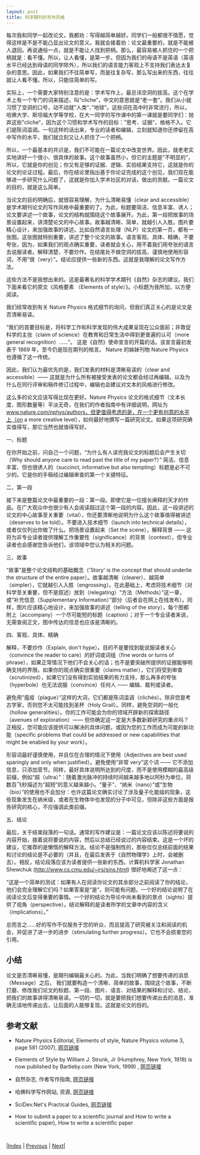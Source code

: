 ```yaml
---
layout: post
title: 科学期刊的写作风格
---
```


每次我和同学一起改论文，我都劝：写得越简单越好。同学们一般都很不情愿，觉得这样是不是不能凸显出论文的意义。我就会接着劝：论文最重要的，就是不能被人退回。再说通俗一点，就是不能让人找到把柄。那么，最容易被人抓住的一个把柄就是：看不懂。所以，让人看懂，是第一步。但因为我们的母语不是英语（英语水平已经达到母语的同学除外），所以我们的语言能力客观上不支持我们表达太复杂的意思。因此，如果我们不往简单写，而是往复杂写，那么写出来的东西，往往就让人看不懂。所以，只能往简单的写。

实际上，一个需要大家特别注意的是：学术写作上，最忌讳空洞的拔高。这个在学术上有一个专门的词来描述，叫“cliche”，中文的意思就是“老一套”。我们从小就习惯了空洞的口号，动不动就”人类“、”地球“。这些词在高中时非常流行，所以，哈佛大学、斯坦福大学等学校，在大一同学的写作课中的第一课就是要同学们：抛弃这些”cliche“，因为这个习惯和学术写作的目标：”思考、证据“，格格不入。它们是陈词滥调。一句这样的话出来，专业的读者和编辑，立刻就知道你还停留在高中写作的水平，我们就立刻又让人抓住了一个把柄。

所以，一个最基本的共识是，我们不可能在一篇论文中改变世界。因此，就老老实实地讲好一个很小、很具体的故事。这个故事虽然小，但它的主题是”不明显的”，所以，它就是你的创见；你又有足够的证据、逻辑、实验结果支持它，这就是你的论文的论证过程。最后，你在结论里指出基于你论证完成的这个创见，我们现在能够进一步研究什么问题了，这就是你加入学术社区的对话，做出的贡献。一篇论文的目的，就是这么简单。

当论文的目的明确后，就很容易理解，为什么清晰易懂（clear and accessible）是学术期刊论文的写作风格中最重要的了。为此，标题要简洁、信息丰富、诱人；论文要讲述一个故事，论文的结构就围绕这个故事展开。为此，第一段把故事的场景设置起来，讲清楚论文的中心故事。故事越清晰、简单，就越引人入胜。图片要精心设计，来加强故事的讲述。比如自然语言处理（NLP）论文的第一页，都有一张图。这张图就特别重要，讲述了整个论文的故事。语言客观、具体、精确，不要夸张，因为，如果我们的观点确实重要，读者就会关心，用不着我们用夸张的语言去说服读者。解释清楚，不要炒作。在结尾处不做空洞的拔高，谨慎地使用形容词，不用”很（very）”。结论应提供一些新的东西。这就是我理解的论文写作方法。

这些方法不是我想出来的。这是最著名的科学学术期刊《自然》杂志的建议。我们下面来看它的原文《风格要素 （Elements of style）》。小标题为我所加，以方便阅读。

我们经常收到有关 Nature Physics 格式细节的询问，但我们真正关心的是论文是否清晰易读。

“我们的首要目标是，将科学工作和科学发现的伟大成果呈现在公众面前；并敦促科学的主张（claim of science）在教育和日常生活中得到更普遍的认可（more general recognition）……”。 这是《自然》使命宣言的开篇的话。该宣言最初发表于 1869 年，至今仍是现在期刊的格言。 Nature 的姊妹刊物 Nature Physics 也遵循了这一传统。

因此，我们认为最优先的是，我们发表的材料是清晰易读的（clear and accessible）—— 这就是为什么所有被接受发表的论文都会经过再编辑，以及为什么在同行评审和稿件修订过程中，编辑也会建议对文本的风格进行修改。

这么多的论文应该写得比现在更好。Nature Physics 论文的格式细节（文本长度、图形数量等）平淡无奇，在我们的作者指南中有详细说明，网址为 www.nature.com/nphys/authors，但更值得考虑的是，在一个更有创意的水平上（on a more creative level），如何最好地撰写一篇研究论文。如果这项研究确实值得写，那它当然也就值得写好。

一、标题

在你开始之前，问自己一个问题，“为什么有人读完我论文的标题后会产生关切（Why should anyone care to read past the title of my paper?）” 简洁、信息丰富、但也很诱人的（succinct, informative but also tempting）标题是必不可少的。它是你的手稿经过编辑审查的第一个关键特征。

二、第一段

接下来是整篇论文中最重要的一段：第一段。即使它是一位擅长阐释的天才的作品，在广大观众中也很少有人会阅读超过这个第一段的内容。因此，这一段讲述的论文的中心故事至关重要（vital），你还要清晰地说明为什么这个故事值得被讲述（deserves to be told）。不要进入技术细节（launch into technical details），或者仅仅列出你做了什么。把场景设置起来（Set the scene），解释背景 —— 这将为非专业读者提供理解工作重要性（significance）的背景（context），但专业读者也会感谢您告诉他们，该领域中您认为相关的问题。

三、故事

“故事”是整个论文结构的基础概念（'Story' is the concept that should underlie the structure of the entire paper）。故事越清晰（clearer）、越简单（simpler），它就越引人入胜（engrossing）。在此基础上，考虑将技术细节（对科学至关重要，但不是叙述）放到（relegating）“方法（Methods）”这一章，或“补充信息（Supplementary Information）”部分（后者会在网上在线发布）。同样，图片应该精心地设计，来加强故事的讲述（telling of the story），每个图都附上（accompany）一个尽可能短的标题（caption）；对于一个专业读者来说，无需查阅正文，图中传达的信息也应该是清晰的。

四、客观、具体、精确

解释，不要炒作（Explain, don't hype）。目的不是要找到能说服读者关心（convince the reader to care）的好词或词组（fine words or turns of phrase），如果正常情况下他们不会关心的话；也不是要突破所提供的证据能够明确支持的界限。如果你的观点确实很重要（claims matter），它们将受到审查（scrutinized），如果它们没有得到实验结果的有力支持，那么再多的夸张（hyperbole）也无法说服（convince）任何人 —— 编辑、裁判或读者。

避免用”瘟疫（plague）”这样的大词，它们都是陈词滥调（clichés）。除非您是考古学家，否则您不太可能找到圣杯（Holy Grail）。同样，避免空洞的一般化（hollow generalities）。你的工作可能会为你的领域开辟新的探索路径（avenues of exploration）—— 但你确定这一定是大多数新颖研究的重点吗？正相反，您可能应该提供可以解决的具体问题，或因为您的工作而成为可能的新功能（specific problems that could be addressed or new capabilities that might be enabled by your work）。

形容词最好谨慎使用，并且仅在合理的情况下使用（Adjectives are best used sparingly and only when justified）。避免使用“非常 very”这个词 —— 它不添加信息，只添加音节。同样，最好具体说明所达到的尺度，而不是使用模糊的最高级前缀，例如“超（ultra）”：随着激光脉冲的持续时间越来越多地以阿秒为单位，将数百飞秒描述为“超短”的意义越来越小。“量子”、“纳米（nano）”或“生物（bio）”的使用也不会加分：也许这篇论文确实讨论了涉及量子化能级的现象，这些现象发生在纳米级，或者在生物体中也发现的分子中可见，但除非这些方面是报告研究的核心，不应强调此类前缀。

五、结论

最后，关于结束段落的一句话。通常的写作建议是：一篇论文应该以陈述将要说的内容开始，接着说将​​要说的内容，然后以总结已经说过的内容结束。这是一个坏的建议，它推荐的是懒惰的解释方法。结论不是强制性的，那些仅仅总结前面的结果和讨论的结论是不必要的（并且，在最后发表于《自然物理学》上时，会被删去）。相反，结论段落应该为读者提供一些新的东西。计算机科学家 Jonathan Shewchuk (http://www.cs.cmu.edu/~jrs/sins.html) 很好地阐述了这一点：

“这是一个简单的测试：如果有人在阅读你论文的其余部分之前阅读了你的结论，他们会完全理解它们吗？如果答案是“是”，则可能有问题。一个好的结论说明了在阅读论文后变得重要的事情。一个好的结论为导论中尚未看到的景点（sights）提供了视角（perspective）。结论解释的是读者所学的文章中内容的含义（implications）。”

总而言之……好的写作不仅服务于您的听众，而且提高了研究被关注和阅读的机会，并促进了进一步的进步（stimulating further progress）。它也不会损害您的引用。

## 小结

论文是否清晰易懂，是期刊编辑最关心的。为此，当我们明确了想要传递的消息（Message）之后， 我们就要构造一个清晰、简单的故事，围绕这个故事，不断打磨、修改我们论文的标题、第一段、图片、语言、对结果的解释和讨论、结论，把我们的故事讲得清晰易读。一切的一切，就是要把我们想要传递出去的消息，准确无误地传递出去，让后面的人能够复现。这就是论文的目的。

## 参考文献

- Nature Physics Editorial, Elements of style, Nature Physics volume 3, page 581 (2007), [网页链接](https://www.nature.com/articles/nphys724)

- Elements of Style by William J. Strunk, Jr (Humphrey, New York, 1918) is now published by Bartleby.com (New York, 1999) ,  [网页链接](https://www.bartleby.com/141/)

- 自然杂志, 作者写作指南, [网页链接](https://www.nature.com/nature-portfolio/for-authors/write)

- 哈佛科学写作网站, 资源, [网页链接](https://www.sciencewrites.org/resources)

- SciDev.Net's Practical Guides, [网页链接](https://www.scidev.net/content/practical-guides/)

- How to submit a paper to a scientific journal and How to write a scientific paper),
How to write a scientific paper

<br/>

|[Index](../) | [Previous](2-10-style) | [Next](2-14-donot)|
